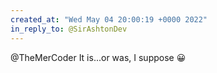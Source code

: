 ```yaml
---
created_at: "Wed May 04 20:00:19 +0000 2022"
in_reply_to: @SirAshtonDev
---
```


@TheMerCoder It is...or was, I suppose 😀